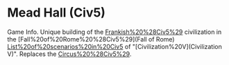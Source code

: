 # Mead Hall (Civ5)

Game Info.
Unique building of the [Frankish%20%28Civ5%29](Frankish) civilization in the [Fall%20of%20Rome%20%28Civ5%29](Fall of Rome) [List%20of%20scenarios%20in%20Civ5](scenario) of "[Civilization%20V](Civilization V)". Replaces the [Circus%20%28Civ5%29](Circus).